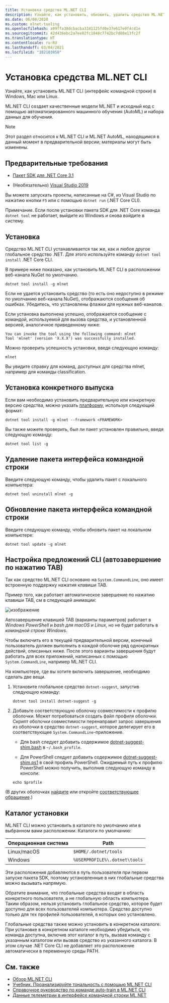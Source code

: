 ```yaml
---
title: Установка средства ML.NET CLI
description: Узнайте, как установить, обновить, удалить средство ML.NET CLI, или вернутся к его предыдущей версии.
ms.date: 06/08/2020
ms.custom: mlnet-tooling
ms.openlocfilehash: a99ffa30dcbacba3341125fd0e37e617e0f4cd1e
ms.sourcegitcommit: 42d436ebc2a7ee02fc1848c7742bc7d80e13fc2f
ms.translationtype: HT
ms.contentlocale: ru-RU
ms.lasthandoff: 03/04/2021
ms.locfileid: "102103950"
---
```

# <a name="how-to-install-the-mlnet-command-line-interface-cli-tool"></a>Установка средства ML.NET CLI

Узнайте, как установить ML.NET CLI (интерфейс командной строки) в Windows, Mac или Linux.

ML.NET CLI создает качественные модели ML.NET и исходный код с помощью автоматизированного машинного обучения (AutoML) и набора данных для обучения.

> [!NOTE]
> Этот раздел относится к ML.NET CLI и ML.NET AutoML, находящимся в данный момент в предварительной версии; материалы могут быть изменены.

## <a name="pre-requisites"></a>Предварительные требования

- [Пакет SDK для .NET Core 3.1](https://dotnet.microsoft.com/download/dotnet/3.1)

- (Необязательно) [Visual Studio 2019](https://visualstudio.microsoft.com/vs/)

Вы можете запускать проекты, написанные на C#, из Visual Studio по нажатию кнопки `F5` или с помощью `dotnet run` (.NET Core CLI).

Примечание. Если после установки пакета SDK для .NET Core команда `dotnet tool` не работает, выйдите из Windows и снова войдите в систему.

## <a name="install"></a>Установка

Средство ML.NET CLI устанавливается так же, как и любое другое глобальное средство .NET. Для этого используйте команду `dotnet tool install` .NET Core CLI.

В примере ниже показано, как установить ML.NET CLI в расположении веб-канала NuGet по умолчанию.

```dotnetcli
dotnet tool install -g mlnet
```

Если не удается установить средство (то есть оно недоступно в режиме по умолчанию веб-канала NuGet), отображаются сообщения об ошибках. Убедитесь, что установлены флажки для нужных веб-каналов.

Если установка выполнена успешно, отображается сообщение с командой, используемой для вызова средства, и установленной версией, аналогичное приведенному ниже:

```console
You can invoke the tool using the following command: mlnet
Tool 'mlnet' (version 'X.X.X') was successfully installed.
```

Можно проверить успешность установки, введя следующую команду:

```console
mlnet
```

Вы увидите справку для команд, доступных для средства mlnet, например для команды classification.

## <a name="install-a-specific-release-version"></a>Установка конкретного выпуска

Если вам необходимо установить предварительную или конкретную версию средства, можно указать [платформу](../../standard/frameworks.md), используя следующий формат:

```dotnetcli
dotnet tool install -g mlnet --framework <FRAMEWORK>
```

Вы также можете проверить, был ли пакет установлен правильно, введя следующую команду:

```dotnetcli
dotnet tool list -g
```

## <a name="uninstall-the-cli-package"></a>Удаление пакета интерфейса командной строки

Введите следующую команду, чтобы удалить пакет с локального компьютера:

```dotnetcli
dotnet tool uninstall mlnet -g
```

## <a name="update-the-cli-package"></a>Обновление пакета интерфейса командной строки

Введите следующую команду, чтобы обновить пакет на локальном компьютере:

```dotnetcli
dotnet tool update -g mlnet
```

## <a name="set-up-cli-suggestions-tab-based-auto-completion"></a>Настройка предложений CLI (автозавершение по нажатию TAB)

Так как средство ML.NET CLI основано на `System.CommandLine`, оно имеет встроенную поддержку нажатия клавиши TAB.

Пример того, как работает автоматическое завершение по нажатию клавиши TAB, см в следующей анимации:

![изображение](./media/cli-tab-completion.gif)

Автозавершение клавишей TAB (варианты параметров) работает в *Windows PowerShell* и *bash для macOS и Linux*, но не будет работать в *командной строке Windows*.

Чтобы включить его в текущей предварительной версии, конечный пользователь должен выполнить в каждой оболочке ряд однократных действий, описанных ниже. После этого варианты завершения будут работать для всех приложений, написанных с помощью `System.CommandLine`, например ML.NET CLI.

На компьютере, где вы хотите включить завершение, необходимо сделать две вещи.

1. Установите глобальное средство `dotnet-suggest`, запустив следующую команду:

    ```dotnetcli
    dotnet tool install dotnet-suggest -g
    ```

2. Добавьте соответствующую оболочку совместимости к профилю оболочки. Может потребоваться создать файл профиля оболочки. Скрипт оболочки совместимости перенаправит запрос завершения из оболочки в средство `dotnet-suggest`, которое делегирует его в соответствующее `System.CommandLine`-приложение.

    - Для bash следует добавить содержимое [dotnet-suggest-shim.bash](https://github.com/dotnet/System.CommandLine/blob/master/src/System.CommandLine.Suggest/dotnet-suggest-shim.bash) в `~/.bash_profile`.

    - Для PowerShell следует добавить содержимое [dotnet-suggest-shim.ps1](https://github.com/dotnet/System.CommandLine/blob/master/src/System.CommandLine.Suggest/dotnet-suggest-shim.ps1) в свой профиль PowerShell. Ожидаемый путь к профилю PowerShell можно получить, выполнив следующую команду в консоли:

    ```console
    echo $profile
    ```

(В других оболочках [найдите](https://github.com/dotnet/System.CommandLine/issues?q=is%3Aissue+is%3Aopen+label%3A%22shell+suggestion%22) или откройте [соответствующее обращение](https://github.com/dotnet/System.CommandLine/issues).)

## <a name="installation-directory"></a>Каталог установки

ML.NET CLI можно установить в каталоге по умолчанию или в выбранном вами расположении. Каталоги по умолчанию:

| Операционная система          | Path                          |
|-------------|-------------------------------|
| Linux/macOS | `$HOME/.dotnet/tools`         |
| Windows     | `%USERPROFILE%\.dotnet\tools` |

Эти расположения добавляются в путь пользователя при первом запуске пакета SDK, поэтому установленные в них глобальные средства можно вызывать напрямую.

Обратите внимание, что глобальные средства входят в область конкретного пользователя, а не глобальную область компьютера. Таким образом, нельзя установить глобальное средство, которое будет доступно для всех пользователей компьютера. Средство доступно только для тех профилей пользователей, в которых оно установлено.

Глобальные средства также можно установить в конкретном каталоге. При установке в конкретном каталоге необходимо убедиться, что команда доступна, включив этот каталог в путь, вызвав команду с указанным каталогом или вызвав средство из указанного каталога.
В этом случае .NET Core CLI не добавляет это расположение автоматически в переменную среды PATH.

## <a name="see-also"></a>См. также

- [Обзор ML.NET CLI](../automate-training-with-cli.md)
- [Учебник. Проанализируйте тональность с помощью ML.NET CLI](../tutorials/sentiment-analysis-cli.md)
- [Справочное руководство по команде auto-train в ML.NET CLI](../reference/ml-net-cli-reference.md)
- [Данные телеметрии в интерфейсе командной строки ML.NET](../resources/ml-net-cli-telemetry.md)
